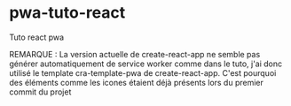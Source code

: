 # pwa-tuto-react
Tuto react pwa

REMARQUE : La version actuelle de create-react-app ne semble pas générer automatiquement de service worker comme dans le tuto, j'ai donc utilisé le template cra-template-pwa de create-react-app. C'est pourquoi des éléments comme les icones étaient déjà présents lors du premier commit du projet
